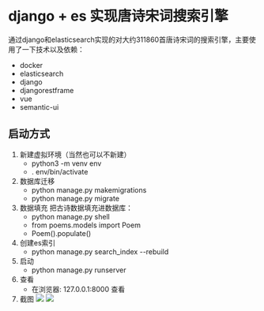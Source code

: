 # django + es 实现唐诗宋词搜索引擎
通过django和elasticsearch实现的对大约311860首唐诗宋词的搜索引擎，主要使用了一下技术以及依赖：
- docker
- elasticsearch
- django
- djangorestframe
- vue
- semantic-ui

## 启动方式
1. 新建虚拟环境（当然也可以不新建）
    - python3 -m venv env
    - . env/bin/activate
2. 数据库迁移
    - python manage.py makemigrations
    - python manage.py migrate
3. 数据填充
    把古诗数据填充进数据库：
    - python manage.py shell
    - from poems.models import Poem
    - Poem().populate()
4. 创建es索引
    - python manage.py search_index --rebuild
5. 启动
    - python manage.py runserver
6. 查看
    - 在浏览器: 127.0.0.1:8000 查看
7. 截图
    ![](/Snipaste_2020-05-14_11-08-27.png)
    ![](/Snipaste_2020-05-14_11-11-01.png)
